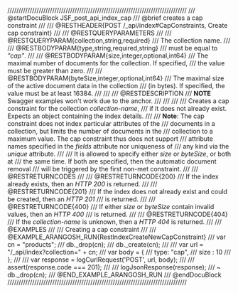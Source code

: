 ////////////////////////////////////////////////////////////////////////////////
/// @startDocuBlock JSF_post_api_index_cap
/// @brief creates a cap constraint
///
/// @RESTHEADER{POST /_api/index#CapConstraints, Create cap constraint}
///
/// @RESTQUERYPARAMETERS
///
/// @RESTQUERYPARAM{collection,string,required}
/// The collection name.
///
/// @RESTBODYPARAM{type,string,required,string}
/// must be equal to *"cap"*.
///
/// @RESTBODYPARAM{size,integer,optional,int64}
/// The maximal number of documents for the collection. If specified,
/// the value must be greater than zero.
///
/// @RESTBODYPARAM{byteSize,integer,optional,int64}
/// The maximal size of the active document data in the collection
/// (in bytes). If specified, the value must be at least 16384.
///
///
/// @RESTDESCRIPTION
/// **NOTE** Swagger examples won't work due to the anchor.
///
///
///
/// Creates a cap constraint for the collection *collection-name*,
/// if it does not already exist. Expects an object containing the index details.
///
/// **Note**: The cap constraint does not index particular attributes of the
/// documents in a collection, but limits the number of documents in the
/// collection to a maximum value. The cap constraint thus does not support
/// attribute names specified in the *fields* attribute nor uniqueness of
/// any kind via the *unique* attribute.
///
/// It is allowed to specify either *size* or *byteSize*, or both at
/// the same time. If both are specified, then the automatic document removal
/// will be triggered by the first non-met constraint.
///
/// @RESTRETURNCODES
///
/// @RESTRETURNCODE{200}
/// If the index already exists, then an *HTTP 200* is returned.
///
/// @RESTRETURNCODE{201}
/// If the index does not already exist and could be created, then an *HTTP 201*
/// is returned.
///
/// @RESTRETURNCODE{400}
/// If either *size* or *byteSize* contain invalid values, then an *HTTP 400*
/// is returned.
///
/// @RESTRETURNCODE{404}
/// If the *collection-name* is unknown, then a *HTTP 404* is returned.
///
/// @EXAMPLES
///
/// Creating a cap constraint
///
/// @EXAMPLE_ARANGOSH_RUN{RestIndexCreateNewCapConstraint}
///     var cn = "products";
///     db._drop(cn);
///     db._create(cn);
///
///     var url = "/_api/index?collection=" + cn;
///     var body = {
///       type: "cap",
///       size : 10
///     };
///
///     var response = logCurlRequest('POST', url, body);
///
///     assert(response.code === 201);
///
///     logJsonResponse(response);
///   ~ db._drop(cn);
/// @END_EXAMPLE_ARANGOSH_RUN
/// @endDocuBlock
////////////////////////////////////////////////////////////////////////////////